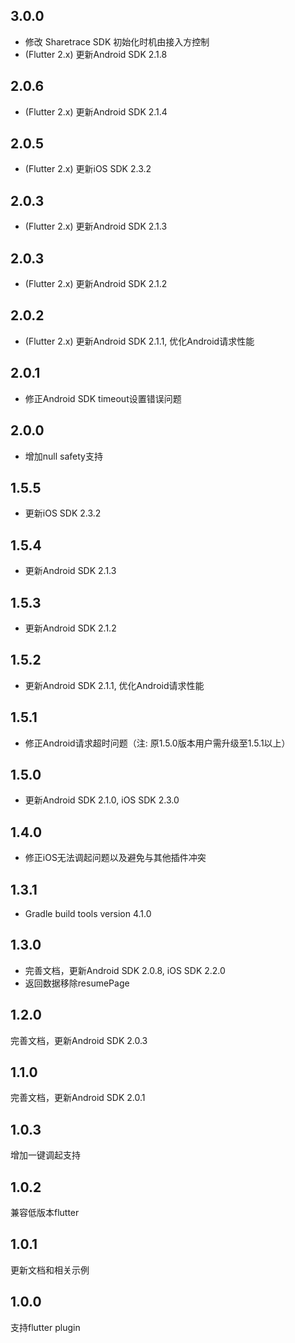 ## 3.0.0

- 修改 Sharetrace SDK 初始化时机由接入方控制
- (Flutter 2.x) 更新Android SDK 2.1.8

## 2.0.6

- (Flutter 2.x) 更新Android SDK 2.1.4

## 2.0.5

- (Flutter 2.x) 更新iOS SDK 2.3.2

## 2.0.3

- (Flutter 2.x) 更新Android SDK 2.1.3

## 2.0.3

- (Flutter 2.x) 更新Android SDK 2.1.2

## 2.0.2

- (Flutter 2.x) 更新Android SDK 2.1.1, 优化Android请求性能

## 2.0.1

- 修正Android SDK timeout设置错误问题

## 2.0.0

- 增加null safety支持

## 1.5.5

- 更新iOS SDK 2.3.2

## 1.5.4

- 更新Android SDK 2.1.3

## 1.5.3

- 更新Android SDK 2.1.2

## 1.5.2

- 更新Android SDK 2.1.1, 优化Android请求性能

## 1.5.1

- 修正Android请求超时问题（注: 原1.5.0版本用户需升级至1.5.1以上）

## 1.5.0

- 更新Android SDK 2.1.0, iOS SDK 2.3.0

## 1.4.0

- 修正iOS无法调起问题以及避免与其他插件冲突

## 1.3.1

- Gradle build tools version 4.1.0

## 1.3.0

- 完善文档，更新Android SDK 2.0.8, iOS SDK 2.2.0
- 返回数据移除resumePage

## 1.2.0

完善文档，更新Android SDK 2.0.3

## 1.1.0

完善文档，更新Android SDK 2.0.1

## 1.0.3

增加一键调起支持

## 1.0.2

兼容低版本flutter

## 1.0.1

更新文档和相关示例

## 1.0.0

支持flutter plugin
